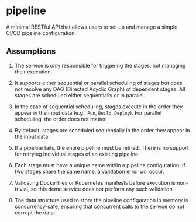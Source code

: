 # pipeline

A minimal RESTful API that allows users to set up and manage a simple CI/CD pipeline
configuration.

## Assumptions

1. The service is only responsible for triggering the stages, not managing their execution.

2. It supports either sequential or parallel scheduling of stages but does not resolve any
   DAG (Directed Acyclic Graph) of dependent stages. All stages are scheduled either
   sequentially or in parallel.

3. In the case of sequential scheduling, stages execute in the order they appear in the
   input data (e.g., `Run`, `Build`, `Deploy`). For parallel scheduling, the order does not
   matter.

4. By default, stages are scheduled sequentially in the order they appear in the input data.

5. If a pipeline fails, the entire pipeline must be retried. There is no support for
   retrying individual stages of an existing pipeline.

6. Each stage must have a unique name within a pipeline configuration. If two stages share
   the same name, a validation error will occur.

7. Validating Dockerfiles or Kubernetes manifests before execution is non-trivial, so this
   demo service does not perform any such validation.

8. The data structure used to store the pipeline configuration in memory is
   concurrency-safe, ensuring that concurrent calls to the service do not corrupt the data.
